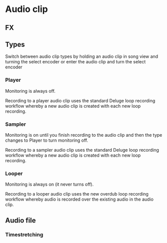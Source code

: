 # Audio clip

## FX

## Types

Switch between audio clip types by holding an audio clip in song view and turning the select encoder or enter the audio clip and turn the select encoder

### Player

Monitoring is always off.

Recording to a player audio clip uses the standard Deluge loop recording workflow whereby a new audio clip is created with each new loop recording.

### Sampler

Monitoring is on until you finish recording to the audio clip and then the type changes to Player to turn monitoring off.

Recording to a sampler audio clip uses the standard Deluge loop recording workflow whereby a new audio clip is created with each new loop recording.

### Looper

Monitoring is always on (it never turns off).

Recording to a looper audio clip uses the new overdub loop recording workflow whereby audio is recorded over the existing audio in the audio clip.

## Audio file

### Timestretching